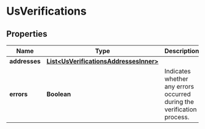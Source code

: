 

# UsVerifications


## Properties

| Name | Type | Description | Notes |
|------------ | ------------- | ------------- | -------------|
|**addresses** | [**List&lt;UsVerificationsAddressesInner&gt;**](UsVerificationsAddressesInner.md) |  |  |
|**errors** | **Boolean** | Indicates whether any errors occurred during the verification process. |  |



